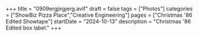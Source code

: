+++
title = "0909ergjirgjerg.avif"
draft = false
tags = ["Photos"]
categories = ["ShowBiz Pizza Place","Creative Engineering"]
pages = ["Christmas '86 Edited Showtape"]
startDate = "2024-10-13"
description = "Christmas '86 Edited box label."
+++
